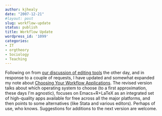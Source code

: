 ```yaml
---
author: kjhealy
date: "2007-12-21"
#layout: post
slug: workflow-update
status: publish
title: Workflow Update
wordpress_id: '1099'
categories:
- IT
- orgtheory
- Sociology
- Teaching
---
```


Following on from [our discussion of editing tools](http://orgtheory.wordpress.com/2007/12/13/the-right-tools-for-the-job/) the other day, and in response to a couple of requests, I have updated and somewhat expanded my note about [Choosing Your Workflow Applications](http://www.kieranhealy.org/files/misc/workflow-apps.pdf). The revised version talks about which operating system to choose (to a first approximation, these days I'm agnostic), focuses on Emacs+R+LaTeX as an integrated set of high-quality apps available for free across all the major platforms, and then points to some alternatives (like Stata and various editors). Perhaps of use, who knows. Suggestions for additions to the next version are welcome.
